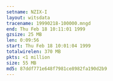 ```yaml
---
setname: NZIX-I
layout: witsdata
tracename: 19990218-100000.mngd
end: Thu Feb 18 10:11:01 1999
gzsize: 25 MB
len: 0:09:56
start: Thu Feb 18 10:01:04 1999
totalwirelen: 370 MB
pkts: <1 million
size: 55 MB
md5: 87ddf771e648f7981ce8982fa190d2b9
---
```

